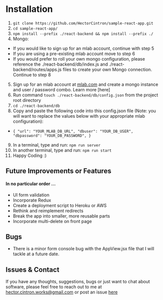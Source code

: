 # Installation
1. `git clone https://github.com/HectorCintron/sample-react-app.git`
2. `cd sample-react-app/`
3. `npm install --prefix ./react-backend && npm install --prefix ./`
4. Mongo:
  * If you would like to sign up for an mlab account, continue with step 5
  * If you are using a pre-existing mlab account move to step 6
  * If you would prefer to roll your own mongo configuration, please reference the ./react-backend/db/index.js and ./react-backend/routes/apps.js files to create your own Mongo connection. Continue to step 8
5. Sign up for an mlab account at [mlab.com](https://mlab.com/signup/) and create a mongo instance and user / password combo. Learn more [here]
6. Run command `touch ./react-backend/db/config.json` from the project root directory
7. `cd ./react-backend/db`
8. Copy and paste the following code into this config.json file (Note: you will want to replace the values below with your appropriate mlab configuration):
  * `{
      "url": "YOUR_MLAB_DB_URL",
      "dbuser": "YOUR_DB_USER",
      "dbpassword": "YOUR_DB_PASSWORD",
    }`
9. In a terminal, type and run: `npm run server`
10. In another terminal, type and run: `npm run start`
11. Happy Coding :)

## Future Improvements or Features
#### In no particular order ...
* UI form validation
* Incorporate Redux
* Create a deployment script to Heroku or AWS
* Rethink and reimplement redirects
* Break the app into smaller, more reusable parts
* Incorporate multi-delete on front page

## Bugs
* There is a minor form console bug with the AppView.jsx file that I will tackle at a future date.

## Issues & Contact
If you have any thoughts, suggestions, bugs or just want to chat about software, please feel free to reach out to me at [hector.cintron.works@gmail.com](hector.cintron.works@gmail.com) or post an issue [here](https://github.com/HectorCintron/sample-react-app/issues)